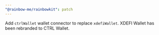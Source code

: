 ```yaml
---
"@rainbow-me/rainbowkit": patch
---
```


Add `ctrlWallet` wallet connector to replace `xdefiWallet`. XDEFI Wallet has been rebranded to CTRL Wallet.
